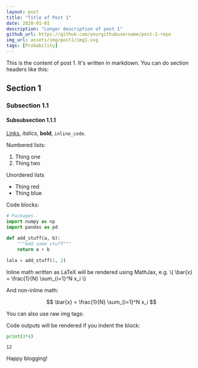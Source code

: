 ```yaml
---
layout: post
title: "Title of Post 1"
date: 2020-01-01
description: "Longer description of post 1"
github_url: https://github.com/yourgithubusername/post-1-repo
img_url: assets/img/post1/img1.svg
tags: [Probability]
---
```



This is the content of post 1.  It's written in markdown.  You can do section headers like this:

## Section 1

### Subsection 1.1

#### Subsubsection 1.1.1

[Links](http://www.google.com), _italics_, **bold**, `inline_code`.

Numbered lists:

1. Thing one
2. Thing two

Unordered lists

* Thing red
* Thing blue

Code blocks:

```python
# Packages
import numpy as np
import pandas as pd

def add_stuff(a, b):
    """Add some stuff"""
    return a + b

lala = add_stuff(1, 2)
```

Inline math written as LaTeX will be rendered using MathJax, e.g. \\( \bar{x} = \frac{1}{N} \sum_{i=1}^N x_i \\)

And non-inline math:

$$
\bar{x} = \frac{1}{N} \sum_{i=1}^N x_i
$$



You can also use raw img tags:




Code outputs will be rendered if you indent the block:

```python
print(3*4)
```

    12


Happy blogging!
